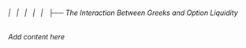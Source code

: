 ###### |   |   |   |   |   ├── The Interaction Between Greeks and Option Liquidity

*Add content here*
